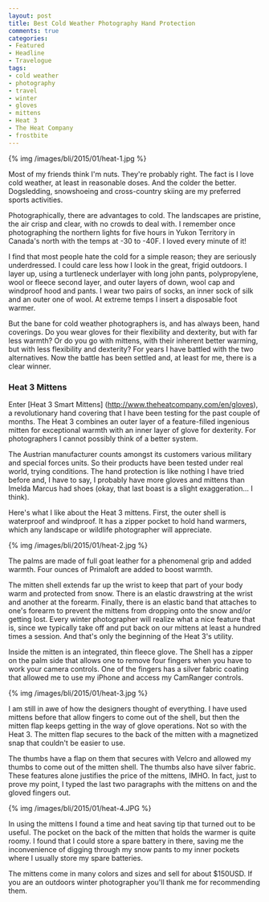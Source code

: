 ```yaml
---
layout: post
title: Best Cold Weather Photography Hand Protection
comments: true
categories:
- Featured
- Headline
- Travelogue
tags:
- cold weather
- photography
- travel
- winter
- gloves
- mittens
- Heat 3
- The Heat Company
- frostbite
---
```


{% img /images/bli/2015/01/heat-1.jpg %}


Most of my friends think I'm nuts. They're probably right. The fact is I love cold weather, at least in reasonable doses. And the colder the  better. Dogsledding, snowshoeing and cross-country skiing are my preferred sports activities. 

Photographically, there are advantages to cold. The landscapes are pristine, the air crisp and clear, with no crowds to deal with. I remember once photographing the northern lights for five hours in Yukon Territory in Canada's north with the temps at -30 to -40F. I loved every minute of it!


<!--more-->


I find that most people hate the cold for a simple reason; they are seriously underdressed. I could care less how I look in the great, frigid outdoors. I layer up, using a turtleneck underlayer with long john pants, polypropylene, wool or fleece second layer, and outer layers of down, wool cap and windproof hood and pants. I wear two pairs of socks, an inner sock of silk and an outer one of wool. At extreme temps I insert a disposable foot warmer. 

But the bane for cold weather photographers is, and has always been, hand coverings. Do you wear gloves for their flexibility and dexterity, but with far less warmth? Or do you go with mittens, with their inherent better warming, but with less flexibility and dexterity? For years I have battled with the two alternatives. Now the battle has been settled and, at least for me, there is a clear winner. 

### Heat 3 Mittens

Enter [Heat 3 Smart Mittens] (http://www.theheatcompany.com/en/gloves), a revolutionary hand covering that I have been testing for the past couple of months. The Heat 3 combines an outer layer of a feature-filled ingenious mitten for exceptional warmth with an inner layer of glove for dexterity. For photographers I cannot possibly think of a better system. 

The Austrian manufacturer counts amongst its customers various military and special forces units. So their products have been tested under real world, trying conditions. The hand protection is like nothing I have tried before and, I have to say, I probably have more gloves and mittens than Imelda Marcus had shoes (okay, that last boast is a slight exaggeration... I think). 

Here's what I like about the Heat 3 mittens. First, the outer shell is waterproof and windproof. It has a zipper pocket to hold hand warmers, which any landscape or wildlife photographer will appreciate. 

{% img /images/bli/2015/01/heat-2.jpg %}

The palms are made of full goat leather for a phenomenal grip and added warmth. Four ounces of Primaloft are added to boost warmth. 

The mitten shell extends far up the wrist to keep that part of your body warm and protected from snow. There is an elastic drawstring at the wrist and another at the forearm. Finally, there is an elastic band that attaches to one's forearm to prevent the mittens from dropping onto the snow and/or getting lost. Every winter photographer will realize what a nice feature that is, since we typically take off and put back on our mittens at least a hundred times a session. And that's only the beginning of the Heat 3's utility.

Inside the mitten is an integrated, thin fleece glove. The Shell has a zipper on the palm side that allows one to remove four fingers when you have to work your camera controls. One of the fingers has a silver fabric coating that allowed me to use my iPhone and access my CamRanger controls. 

{% img /images/bli/2015/01/heat-3.jpg %}

I am still in awe of how the designers thought of everything. I have used mittens before that allow fingers to come out of the shell, but then the mitten flap keeps getting in the way of glove operations. Not so with the Heat 3. The mitten flap secures to the back of the mitten with a magnetized snap that couldn't be easier to use. 

The thumbs have a flap on them that secures with Velcro and allowed my thumbs to come out of the mitten shell. The thumbs also have silver fabric. These features alone justifies the price of the mittens, IMHO. In fact, just to prove my point, I typed the last two paragraphs with the mittens on and the gloved fingers out. 


{% img /images/bli/2015/01/heat-4.JPG %}


In using the mittens I found a time and heat saving tip that turned out to be useful. The pocket on the back of the mitten that holds the warmer is quite roomy. I found that I could store a spare battery in there, saving me the inconvenience of digging through my snow pants to my inner pockets where I usually store my spare batteries. 

The mittens come in many colors and sizes and sell for about $150USD. If you are an outdoors winter photographer you'll thank me for recommending them. 
